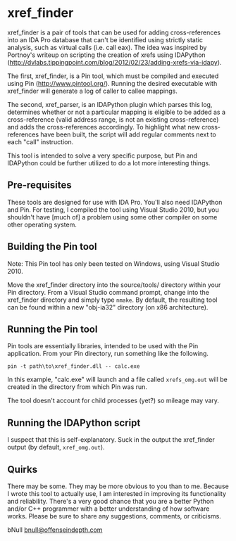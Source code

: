 xref_finder
===========
xref_finder is a pair of tools that can be used for adding cross-references
into an IDA Pro database that can't be identified using strictly static 
analysis, such as virtual calls (i.e. call eax). The idea was inspired by
Portnoy's writeup on scripting the creation of xrefs using IDAPython 
(http://dvlabs.tippingpoint.com/blog/2012/02/23/adding-xrefs-via-idapy).

The first, xref_finder, is a Pin tool, which must be compiled and executed
using Pin (http://www.pintool.org/). Running the desired executable with 
xref_finder will generate a log of caller to callee mappings.

The second, xref_parser, is an IDAPython plugin which parses this log, 
determines whether or not a particular mapping is eligible to be added as
a cross-reference (valid address range, is not an existing cross-reference)
and adds the cross-references accordingly. To highlight what new cross-
references have been built, the script will add regular comments next to
each "call" instruction.

This tool is intended to solve a very specific purpose, but Pin and 
IDAPython could be further utilized to do a lot more interesting things.

Pre-requisites
-----------
These tools are designed for use with IDA Pro. You'll also need IDAPython
and Pin. For testing, I compiled the tool using Visual Studio 2010, but 
you shouldn't have [much of] a problem using some other compiler on some 
other operating system.

Building the Pin tool
-----------
Note: This Pin tool has only been tested on Windows, using Visual Studio 
2010. 

Move the xref_finder directory into the source/tools/ directory within your
Pin directory. From a Visual Studio command prompt, change into the 
xref_finder directory and simply type `nmake`. By default, the resulting
tool can be found within a new "obj-ia32" directory (on x86 architecture).

Running the Pin tool
-----------
Pin tools are essentially libraries, intended to be used with the Pin 
application. From your Pin directory, run something like the following.

`pin -t path\to\xref_finder.dll -- calc.exe`

In this example, "calc.exe" will launch and a file called `xrefs_omg.out` 
will be created in the directory from which Pin was run.

The tool doesn't account for child processes (yet?) so mileage may vary.

Running the IDAPython script
-----------
I suspect that this is self-explanatory. Suck in the output the xref_finder
output (by default, `xref_omg.out`).

Quirks
-----------
There may be some. They may be more obvious to you than to me. Because I 
wrote this tool to actually use, I am interested in improving its 
functionality and reliability. There's a very good chance that you are a
better Python and/or C++ programmer with a better understanding of how
software works. Please be sure to share any suggestions, comments, or
criticisms.

bNull
bnull@offenseindepth.com